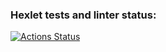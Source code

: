 ### Hexlet tests and linter status:
[![Actions Status](https://github.com/user-die/frontend-project-11/actions/workflows/hexlet-check.yml/badge.svg)](https://github.com/user-die/frontend-project-11/actions)